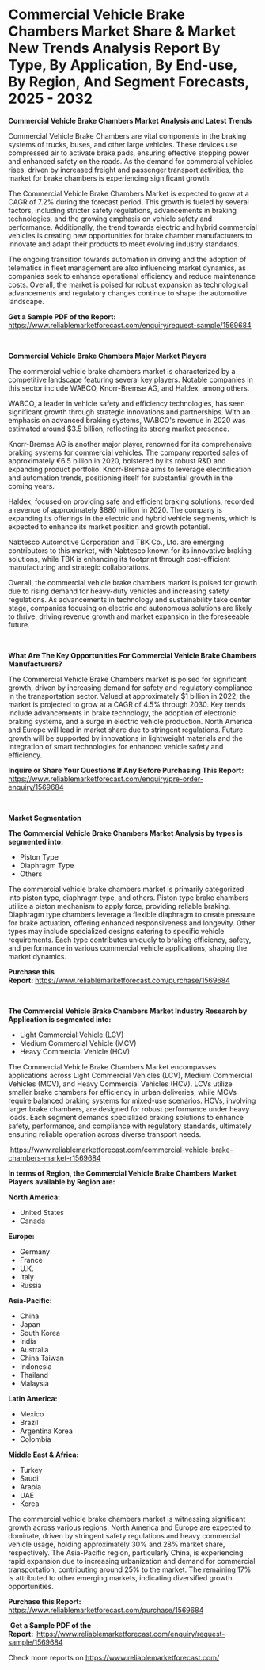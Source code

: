 <p><h1>Commercial Vehicle Brake Chambers Market Share & Market New Trends Analysis Report By Type, By Application, By End-use, By Region, And Segment Forecasts, 2025 - 2032</h1></p><p><strong>Commercial Vehicle Brake Chambers Market Analysis and Latest Trends</strong></p>
<p><p>Commercial Vehicle Brake Chambers are vital components in the braking systems of trucks, buses, and other large vehicles. These devices use compressed air to activate brake pads, ensuring effective stopping power and enhanced safety on the roads. As the demand for commercial vehicles rises, driven by increased freight and passenger transport activities, the market for brake chambers is experiencing significant growth.</p><p>The Commercial Vehicle Brake Chambers Market is expected to grow at a CAGR of 7.2% during the forecast period. This growth is fueled by several factors, including stricter safety regulations, advancements in braking technologies, and the growing emphasis on vehicle safety and performance. Additionally, the trend towards electric and hybrid commercial vehicles is creating new opportunities for brake chamber manufacturers to innovate and adapt their products to meet evolving industry standards.</p><p>The ongoing transition towards automation in driving and the adoption of telematics in fleet management are also influencing market dynamics, as companies seek to enhance operational efficiency and reduce maintenance costs. Overall, the market is poised for robust expansion as technological advancements and regulatory changes continue to shape the automotive landscape.</p></p>
<p><strong>Get a Sample PDF of the Report:&nbsp;</strong> <a href="https://www.reliablemarketforecast.com/enquiry/request-sample/1569684?utm_campaign=3126&utm_medium=2&utm_source=Github&utm_content=ia&utm_term=25032025&utm_id=commercial-vehicle-brake-chambers">https://www.reliablemarketforecast.com/enquiry/request-sample/1569684</a></p>
<p>&nbsp;</p>
<p><strong>Commercial Vehicle Brake Chambers Major Market Players</strong></p>
<p><p>The commercial vehicle brake chambers market is characterized by a competitive landscape featuring several key players. Notable companies in this sector include WABCO, Knorr-Bremse AG, and Haldex, among others. </p><p>WABCO, a leader in vehicle safety and efficiency technologies, has seen significant growth through strategic innovations and partnerships. With an emphasis on advanced braking systems, WABCO's revenue in 2020 was estimated around $3.5 billion, reflecting its strong market presence.</p><p>Knorr-Bremse AG is another major player, renowned for its comprehensive braking systems for commercial vehicles. The company reported sales of approximately €6.5 billion in 2020, bolstered by its robust R&D and expanding product portfolio. Knorr-Bremse aims to leverage electrification and automation trends, positioning itself for substantial growth in the coming years.</p><p>Haldex, focused on providing safe and efficient braking solutions, recorded a revenue of approximately $880 million in 2020. The company is expanding its offerings in the electric and hybrid vehicle segments, which is expected to enhance its market position and growth potential.</p><p>Nabtesco Automotive Corporation and TBK Co., Ltd. are emerging contributors to this market, with Nabtesco known for its innovative braking solutions, while TBK is enhancing its footprint through cost-efficient manufacturing and strategic collaborations.</p><p>Overall, the commercial vehicle brake chambers market is poised for growth due to rising demand for heavy-duty vehicles and increasing safety regulations. As advancements in technology and sustainability take center stage, companies focusing on electric and autonomous solutions are likely to thrive, driving revenue growth and market expansion in the foreseeable future.</p></p>
<p>&nbsp;</p>
<p><strong>What Are The Key Opportunities For Commercial Vehicle Brake Chambers Manufacturers?</strong></p>
<p><p>The Commercial Vehicle Brake Chambers market is poised for significant growth, driven by increasing demand for safety and regulatory compliance in the transportation sector. Valued at approximately $1 billion in 2022, the market is projected to grow at a CAGR of 4.5% through 2030. Key trends include advancements in brake technology, the adoption of electronic braking systems, and a surge in electric vehicle production. North America and Europe will lead in market share due to stringent regulations. Future growth will be supported by innovations in lightweight materials and the integration of smart technologies for enhanced vehicle safety and efficiency.</p></p>
<p><strong>Inquire or Share Your Questions If Any Before Purchasing This Report:</strong> <a href="https://www.reliablemarketforecast.com/enquiry/pre-order-enquiry/1569684?utm_campaign=3126&utm_medium=2&utm_source=Github&utm_content=ia&utm_term=25032025&utm_id=commercial-vehicle-brake-chambers">https://www.reliablemarketforecast.com/enquiry/pre-order-enquiry/1569684</a></p>
<p>&nbsp;</p>
<p><strong>Market Segmentation</strong></p>
<p><strong>The Commercial Vehicle Brake Chambers Market Analysis by types is segmented into:</strong></p>
<p><ul><li>Piston Type</li><li>Diaphragm Type</li><li>Others</li></ul></p>
<p><p>The commercial vehicle brake chambers market is primarily categorized into piston type, diaphragm type, and others. Piston type brake chambers utilize a piston mechanism to apply force, providing reliable braking. Diaphragm type chambers leverage a flexible diaphragm to create pressure for brake actuation, offering enhanced responsiveness and longevity. Other types may include specialized designs catering to specific vehicle requirements. Each type contributes uniquely to braking efficiency, safety, and performance in various commercial vehicle applications, shaping the market dynamics.</p></p>
<p><strong>Purchase this Report:&nbsp;</strong><a href="https://www.reliablemarketforecast.com/purchase/1569684?utm_campaign=3126&utm_medium=2&utm_source=Github&utm_content=ia&utm_term=25032025&utm_id=commercial-vehicle-brake-chambers">https://www.reliablemarketforecast.com/purchase/1569684</a></p>
<p>&nbsp;</p>
<p><strong>The Commercial Vehicle Brake Chambers Market Industry Research by Application is segmented into:</strong></p>
<p><ul><li>Light Commercial Vehicle (LCV)</li><li>Medium Commercial Vehicle (MCV)</li><li>Heavy Commercial Vehicle (HCV)</li></ul></p>
<p><p>The Commercial Vehicle Brake Chambers Market encompasses applications across Light Commercial Vehicles (LCV), Medium Commercial Vehicles (MCV), and Heavy Commercial Vehicles (HCV). LCVs utilize smaller brake chambers for efficiency in urban deliveries, while MCVs require balanced braking systems for mixed-use scenarios. HCVs, involving larger brake chambers, are designed for robust performance under heavy loads. Each segment demands specialized braking solutions to enhance safety, performance, and compliance with regulatory standards, ultimately ensuring reliable operation across diverse transport needs.</p></p>
<p><a href="https://www.reliablemarketforecast.com/commercial-vehicle-brake-chambers-market-r1569684?utm_campaign=3126&utm_medium=2&utm_source=Github&utm_content=ia&utm_term=25032025&utm_id=commercial-vehicle-brake-chambers">&nbsp;https://www.reliablemarketforecast.com/commercial-vehicle-brake-chambers-market-r1569684</a></p>
<p><strong>In terms of Region, the Commercial Vehicle Brake Chambers Market Players available by Region are:</strong></p>
<p>
    <p> <strong> North America: </strong>
        <ul>
            <li>United States</li>
            <li>Canada</li>
        </ul>
        </p> 
    <p> <strong> Europe: </strong>
        <ul>
            <li>Germany</li>
            <li>France</li>
            <li>U.K.</li>
            <li>Italy</li>
            <li>Russia</li>
        </ul>
        </p> 
    <p> <strong> Asia-Pacific: </strong>
        <ul>
            <li>China</li>
            <li>Japan</li>
            <li>South Korea</li>
            <li>India</li>
            <li>Australia</li>
            <li>China Taiwan</li>
            <li>Indonesia</li>
            <li>Thailand</li>
            <li>Malaysia</li>
        </ul>
        </p> 
    <p> <strong> Latin America: </strong>
        <ul>
            <li>Mexico</li>
            <li>Brazil</li>
            <li>Argentina Korea</li>
            <li>Colombia</li>
        </ul>
        </p> 
    <p> <strong> Middle East & Africa: </strong>
        <ul>
            <li>Turkey</li>
            <li>Saudi</li>
            <li>Arabia</li>
            <li>UAE</li>
            <li>Korea</li>
        </ul>
    </p>
    </p>
<p><p>The commercial vehicle brake chambers market is witnessing significant growth across various regions. North America and Europe are expected to dominate, driven by stringent safety regulations and heavy commercial vehicle usage, holding approximately 30% and 28% market share, respectively. The Asia-Pacific region, particularly China, is experiencing rapid expansion due to increasing urbanization and demand for commercial transportation, contributing around 25% to the market. The remaining 17% is attributed to other emerging markets, indicating diversified growth opportunities.</p></p>
<p><strong>Purchase this Report: </strong><a href="https://www.reliablemarketforecast.com/purchase/1569684?utm_campaign=3126&utm_medium=2&utm_source=Github&utm_content=ia&utm_term=25032025&utm_id=commercial-vehicle-brake-chambers">https://www.reliablemarketforecast.com/purchase/1569684</a></p>
<p>&nbsp;<strong>Get a Sample PDF of the Report:&nbsp;&nbsp;</strong><a href="https://www.reliablemarketforecast.com/enquiry/request-sample/1569684?utm_campaign=3126&utm_medium=2&utm_source=Github&utm_content=ia&utm_term=25032025&utm_id=commercial-vehicle-brake-chambers">https://www.reliablemarketforecast.com/enquiry/request-sample/1569684</a></p>
<p><strong></strong></p>
<p>Check more reports on <a href="https://www.reliablemarketforecast.com/?utm_campaign=3126&utm_medium=2&utm_source=Github&utm_content=ia&utm_term=25032025&utm_id=commercial-vehicle-brake-chambers">https://www.reliablemarketforecast.com/</a></p>